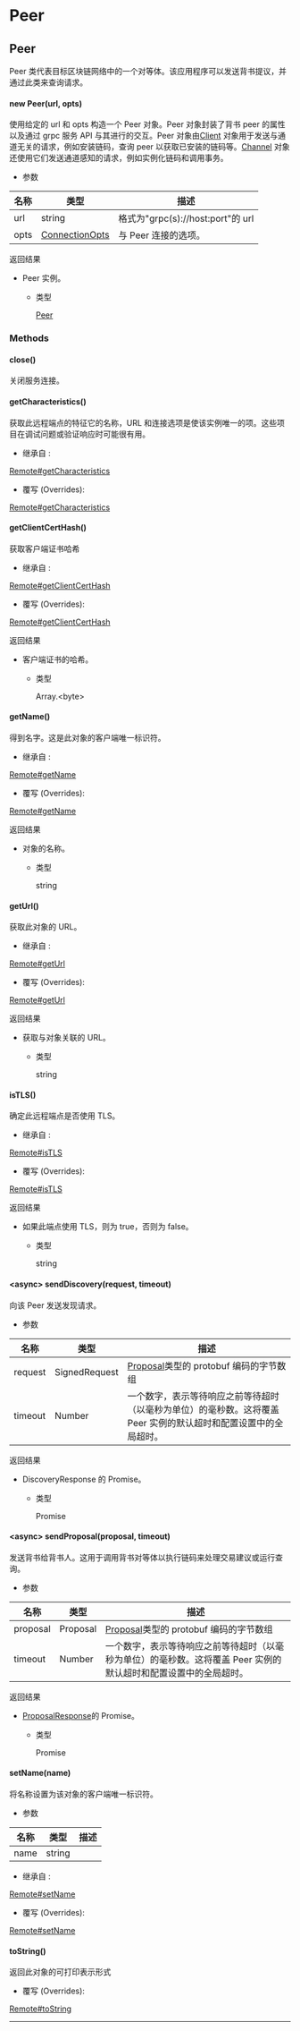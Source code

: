 # Peer

## Peer

Peer 类代表目标区块链网络中的一个对等体。该应用程序可以发送背书提议，并通过此类来查询请求。

#### new Peer(url, opts)

使用给定的 url 和 opts 构造一个 Peer 对象。Peer 对象封装了背书 peer 的属性以及通过 grpc 服务 API 与其进行的交互。Peer 对象由[Client](https://hyperledger.github.io/fabric-sdk-node/release-1.4/Client.html) 对象用于发送与通道无关的请求，例如安装链码，查询 peer 以获取已安装的链码等。[Channel](https://hyperledger.github.io/fabric-sdk-node/release-1.4/Channel.html) 对象还使用它们发送通道感知的请求，例如实例化链码和调用事务。

- 参数

| 名称 | 类型                                                                                                   | 描述                              |
| ---- | ------------------------------------------------------------------------------------------------------ | --------------------------------- |
| url  | string                                                                                                 | 格式为"grpc(s)://host:port"的 url |
| opts | [ConnectionOpts](https://hyperledger.github.io/fabric-sdk-node/release-1.4/global.html#ConnectionOpts) | 与 Peer 连接的选项。              |

返回结果

- Peer 实例。

  - 类型

    [Peer](https://hyperledger.github.io/fabric-sdk-node/release-1.4/Peer.html)

### Methods

#### close()

关闭服务连接。

#### getCharacteristics()

获取此远程端点的特征它的名称，URL 和连接选项是使该实例唯一的项。这些项目在调试问题或验证响应时可能很有用。

- 继承自 :

[Remote#getCharacteristics](https://hyperledger.github.io/fabric-sdk-node/release-1.4/Remote.html#getCharacteristics)

- 覆写 (Overrides):

[Remote#getCharacteristics](https://hyperledger.github.io/fabric-sdk-node/release-1.4/Remote.html#getCharacteristics)

#### getClientCertHash()

获取客户端证书哈希

- 继承自 :

[Remote#getClientCertHash](https://hyperledger.github.io/fabric-sdk-node/release-1.4/Remote.html#getClientCertHash)

- 覆写 (Overrides):

[Remote#getClientCertHash](https://hyperledger.github.io/fabric-sdk-node/release-1.4/Remote.html#getClientCertHash)

返回结果

- 客户端证书的哈希。

  - 类型

    Array.&lt;byte&gt;

#### getName()

得到名字。这是此对象的客户端唯一标识符。

- 继承自 :

[Remote#getName](https://hyperledger.github.io/fabric-sdk-node/release-1.4/Remote.html#getName)

- 覆写 (Overrides):

[Remote#getName](https://hyperledger.github.io/fabric-sdk-node/release-1.4/Remote.html#getName)

返回结果

- 对象的名称。

  - 类型

    string

#### getUrl()

获取此对象的 URL。

- 继承自 :

[Remote#getUrl](https://hyperledger.github.io/fabric-sdk-node/release-1.4/Remote.html#getUrl)

- 覆写 (Overrides):

[Remote#getUrl](https://hyperledger.github.io/fabric-sdk-node/release-1.4/Remote.html#getUrl)

返回结果

- 获取与对象关联的 URL。

  - 类型

    string

#### isTLS()

确定此远程端点是否使用 TLS。

- 继承自 :

[Remote#isTLS](https://hyperledger.github.io/fabric-sdk-node/release-1.4/Remote.html#isTLS)

- 覆写 (Overrides):

[Remote#isTLS](https://hyperledger.github.io/fabric-sdk-node/release-1.4/Remote.html#isTLS)

返回结果

- 如果此端点使用 TLS，则为 true，否则为 false。

  - 类型

    string

#### &lt;async&gt; sendDiscovery(request, timeout)

向该 Peer 发送发现请求。

- 参数

| 名称    | 类型          | 描述                                                                                                                             |
| ------- | ------------- | -------------------------------------------------------------------------------------------------------------------------------- |
| request | SignedRequest | [Proposal](https://github.com/hyperledger/fabric/blob/release-1.2/protos/discovery/protocol.proto)类型的 protobuf 编码的字节数组 |
| timeout | Number        | 一个数字，表示等待响应之前等待超时（以毫秒为单位）的毫秒数。这将覆盖 Peer 实例的默认超时和配置设置中的全局超时。                 |

返回结果

- DiscoveryResponse 的 Promise。

  - 类型

    Promise

#### &lt;async&gt; sendProposal(proposal, timeout)

发送背书给背书人。这用于调用背书对等体以执行链码来处理交易建议或运行查询。

- 参数

| 名称     | 类型     | 描述                                                                                                                        |
| -------- | -------- | --------------------------------------------------------------------------------------------------------------------------- |
| proposal | Proposal | [Proposal](https://github.com/hyperledger/fabric/blob/release-1.2/protos/peer/proposal.proto)类型的 protobuf 编码的字节数组 |
| timeout  | Number   | 一个数字，表示等待响应之前等待超时（以毫秒为单位）的毫秒数。这将覆盖 Peer 实例的默认超时和配置设置中的全局超时。            |

返回结果

- [ProposalResponse](https://hyperledger.github.io/fabric-sdk-node/release-1.4/global.html#ProposalResponse)的 Promise。

  - 类型

    Promise

#### setName(name)

将名称设置为该对象的客户端唯一标识符。

- 参数

| 名称 | 类型   | 描述 |
| ---- | ------ | ---- |
| name | string |      |

- 继承自 :

[Remote#setName](https://hyperledger.github.io/fabric-sdk-node/release-1.4/Remote.html#setName)

- 覆写 (Overrides):

[Remote#setName](https://hyperledger.github.io/fabric-sdk-node/release-1.4/Remote.html#setName)

#### toString()

返回此对象的可打印表示形式

- 覆写 (Overrides):

[Remote#toString](https://hyperledger.github.io/fabric-sdk-node/release-1.4/Remote.html#toString)

---
